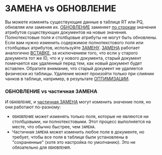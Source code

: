 # ЗАМЕНА vs ОБНОВЛЕНИЕ
Вы можете изменять существующие данные в таблице RT или PQ, обновляя или заменяя их.
[ОБНОВЛЕНИЕ](../../Data_creation_and_modification/Updating_documents/UPDATE.md) заменяет [по строкам](../../Creating_a_table/Data_types.md#Row-wise-and-columnar-attribute-storages) значения атрибутов существующих документов на новые значения. Полнотекстовые поля и столбцовые атрибуты не могут быть обновлены. Если вам нужно изменить содержимое полнотекстового поля или столбцовых атрибутов, используйте [ЗАМЕНУ](../../Data_creation_and_modification/Updating_documents/REPLACE.md).
[ЗАМЕНА](../../Data_creation_and_modification/Updating_documents/REPLACE.md) работает аналогично [ВСТАВКЕ](../../Data_creation_and_modification/Adding_documents_to_a_table/Adding_documents_to_a_real-time_table.md), за исключением того, что если у старого документа тот же ID, что и у нового документа, старый документ помечается как удаленный перед тем, как новый документ будет вставлен. Обратите внимание, что старый документ не удаляется физически из таблицы. Удаление может произойти только при слиянии чанков в таблице, например, в результате [ОПТИМИЗАЦИИ](../../Securing_and_compacting_a_table/Compacting_a_table.md).
### ОБНОВЛЕНИЕ vs частичная ЗАМЕНА
И `ОБНОВЛЕНИЕ`, и [частичная ЗАМЕНА](../../Data_creation_and_modification/Updating_documents/REPLACE.md?client=REPLACE+SET) могут изменить значение поля, но они работают по-разному:
- `ОБНОВЛЕНИЕ` может изменять только поля, которые не являются ни столбцовыми, ни полнотекстовыми. Этот процесс выполняется на месте, что обычно быстрее, чем `ЗАМЕНА`.
- Частичная `ЗАМЕНА` может изменить любое поле в документе, но требует, чтобы все поля в таблице были установлены в "сохраненные" (хотя это настройка по умолчанию). Это не обязательно для `ОБНОВЛЕНИЯ`.
<!-- proofread -->







